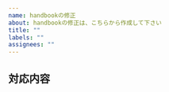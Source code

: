 ```yaml
---
name: handbookの修正
about: handbookの修正は、こちらから作成して下さい
title: ""
labels: ""
assignees: ""
---
```


## 対応内容

